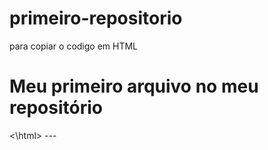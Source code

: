 # primeiro-repositorio

para copiar o codigo em HTML
<html>
        <h1> Meu primeiro arquivo no meu repositório</h1>
<\html>
---
